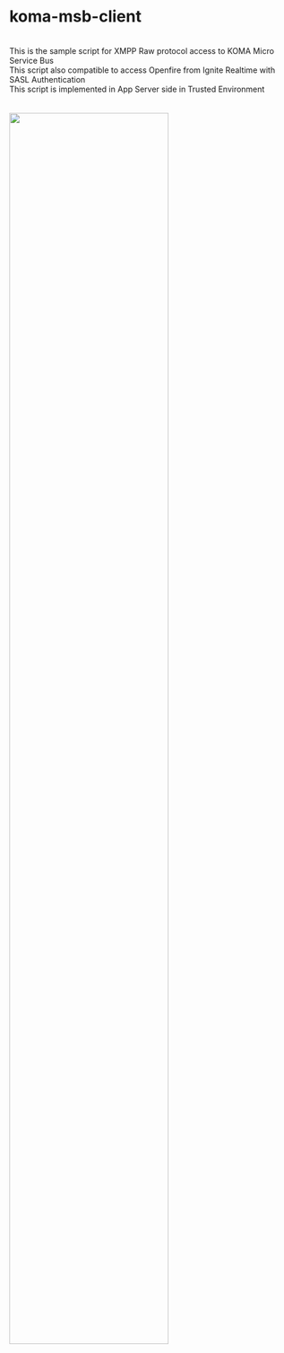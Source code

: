 # koma-msb-client <br>
<br>
This is the sample script for XMPP Raw protocol access to KOMA Micro Service Bus <br>
This script also compatible to access Openfire from Ignite Realtime with SASL Authentication <br>
This script is implemented in App Server side in Trusted Environment <br>
<br>
<br />
<img src="https://user-images.githubusercontent.com/15040338/84610144-d4401480-aee3-11ea-8f9f-5dc2b9737806.jpg" width="75%"></img> 
<br />
